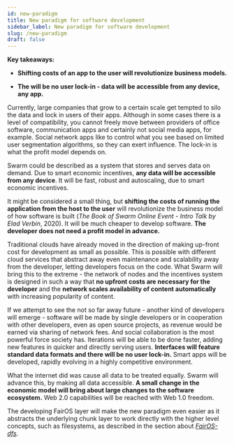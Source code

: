 ```yaml
---
id: new-paradigm
title: New paradigm for software development
sidebar_label: New paradigm for software development
slug: /new-paradigm
draft: false
---
```


**Key takeaways:**

-   **Shifting costs of an app to the user will revolutionize business models.**

-   **The will be no user lock-in - data will be accessible from any device, any app.**

Currently, large companies that grow to a certain scale get tempted to silo the data and lock in users of their apps. Although in some cases there is a level of compatibility, you cannot freely move between providers of office software, communication apps and certainly not social media apps, for example. Social network apps like to control what you see based on limited user segmentation algorithms, so they can exert influence. The lock-in is what the profit model depends on.

Swarm could be described as a system that stores and serves data on demand. Due to smart economic incentives, **any data will be accessible from any device**. It will be fast, robust and autoscaling, due to smart economic incentives.

It might be considered a small thing, but **shifting the costs of running the application from the host to the user** will revolutionize the business model of how software is built (*The Book of Swarm Online Event - Intro Talk by Elad Verbin*, 2020). It will be much cheaper to develop software. **The developer does not need a profit model in advance.**

Traditional clouds have already moved in the direction of making up-front cost for development as small as possible. This is possible with different cloud services that abstract away even maintenance and scalability away from the developer, letting developers focus on the code. What Swarm will bring this to the extreme - the network of nodes and the incentives system is designed in such a way that **no upfront costs are necessary for the developer** and the **network scales availability of content automatically** with increasing popularity of content.

If we attempt to see the not so far away future - another kind of developers will emerge - software will be made by single developers or in cooperation with other developers, even as open source projects, as revenue would be earned via sharing of network fees. And social collaboration is the most powerful force society has. Iterations will be able to be done faster, adding new features in quicker and directly serving users. **Interfaces will feature standard data formats and there will be no user lock-in.** Smart apps will be developed, rapidly evolving in a highly competitive environment.

What the internet did was cause all data to be treated equally. Swarm will advance this, by making all data accessible. **A small change in the economic model will bring about large changes to the software ecosystem.** Web 2.0 capabilities will be reached with Web 1.0 freedom.

The developing FairOS layer will make the new paradigm even easier as it abstracts the underlying chunk layer to work directly with the higher level concepts, such as filesystems, as described in the section about [*FairOS-dfs*](fairos).
